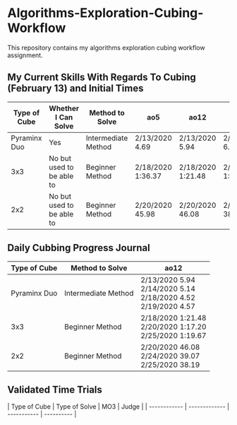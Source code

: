 # Algorithms-Exploration-Cubing-Workflow
This repository contains my algorithms exploration cubing workflow assignment. 

<h2>My Current Skills With Regards To Cubing (February 13) and Initial Times</h2>

| Type of Cube | Whether I Can Solve | Method to Solve |        ao5       |        ao12      |      ao25      |
| ------------ | ------------------- | --------------- | ---------------- | ---------------- | -------------- |
| Pyraminx Duo | Yes | Intermediate Method | 2/13/2020 4.69 | 2/13/2020 5.94| 2/14/2020 6.19 |
| 3x3 | No but used to be able to | Beginner Method | 2/18/2020 1:36.37 | 2/18/2020 1:21.48 | 2/19/2020 1:21.03 |
| 2x2 | No but used to be able to | Beginner Method | 2/20/2020 45.98 | 2/20/2020 46.08 | 2/20/2020 38.39 | 

<h2>Daily Cubbing Progress Journal</h2>

| Type of Cube | Method to Solve |        ao12      |   
| ------------ |  --------------- | ---------------- | 
| Pyraminx Duo |  Intermediate Method | 2/13/2020 5.94<br/> 2/14/2020 5.14<br/> 2/18/2020 4.52<br/> 2/19/2020 4.57| 
| 3x3 |  Beginner Method | 2/18/2020 1:21.48 <br/> 2/20/2020 1:17.20 </br> 2/25/2020 1:19.67| 
| 2x2 |  Beginner Method | 2/20/2020 46.08 <br/> 2/24/2020 39.07 </br> 2/25/2020 38.19|

<h2>Validated Time Trials</h2>
| Type of Cube | Type of Solve |     MO3     |   Judge    |
| ------------ | ------------- | ----------- | ---------- |


